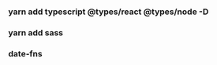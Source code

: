 

<!-- Install typescript and types react and node -->
### yarn add typescript @types/react @types/node -D

<!-- install sass -->
### yarn add sass

<!-- trabalhando com data -->
### date-fns